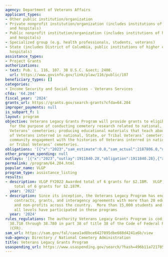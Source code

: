 ```yaml
---
agency: Department of Veterans Affairs
applicant_types:
- Other public institution/organization
- Private nonprofit institution/organization (includes institutions of higher education
  and hospitals)
- Public nonprofit institution/organization (includes institutions of higher education
  and hospitals)
- Specialized group (e.g. health professionals, students, veterans)
- State (includes District of Columbia, public institutions of higher education and
  hospitals)
assistance_types:
- Project Grants
authorizations:
- text: Pub. L. 116, 107. 38 U.S.C. &sect; 2400.
  url: https://www.govinfo.gov/link/plaw/116/public/107
beneficiary_types: []
categories:
- Income Security and Social Services - Veterans Services
cfda: '64.204'
fiscal_year: '2024'
grants_url: https://grants.gov/search-grants?cfda=64.204
improper_payments: null
is_subpart_f: 1
layout: program
objective: Veterans Legacy Grants Program will provide grants to eligible entities
  for the purpose of conducting cemetery research related to national, State, or Tribal
  Veterans’ cemeteries; producing educational materials that teach about the history
  of Veterans interred in national, State, or Tribal Veterans’ cemeteries; and promoting
  community engagement with the histories of Veterans interred in national, State,
  or Tribal Veterans’ cemeteries.
obligations: '[{"x":"2023","sam_estimate":0.0,"sam_actual":2187806.0,"usa_spending_actual":2187806.96},{"x":"2024","sam_estimate":0.0,"sam_actual":2441165.0,"usa_spending_actual":2268995.2},{"x":"2025","sam_estimate":0.0,"sam_actual":2200000.0,"usa_spending_actual":-275966.68}]'
other_program_spending: null
outlays: '[{"x":"2023","outlay":1911840.28,"obligation":1911840.28},{"x":"2024","outlay":543587.92,"obligation":2441165.7},{"x":"2025","outlay":0.0,"obligation":0.0}]'
permalink: /program/64.204.html
popular_name: VLGP
program_type: assistance_listing
results:
- description: VLGP FY2022 Awarded total of 6 grants for $2.18M.  VLGP FY2023 Awarded
    total of 6 grants for $2.187M.
  year: '2022'
- description: Since its inception, the Veterans Legacy Program has engaged in 59
    contracts, grants, and interagency agreements with more than 20 educational organizations
    and non-profits across the country.  More than 15,000 students and teachers of
    all levels have participated in these programs
  year: '2024'
rules_regulations: The authority Veterans Legacy Grants Program is codified in sections
  38.710 through 38.780 in part 38 of title 38 of the Code of Federal Regulations
  (CFR).
sam_url: https://sam.gov/fal/caea1ad8bce6427095dbe688d4241a6b/view
sub-agency: Directory / National Cemetery Administration
title: Veterans Legacy Grants Program
usaspending_url: https://www.usaspending.gov/search/?hash=496b11a72170574df5ad968ae29d6c6c
---
```

